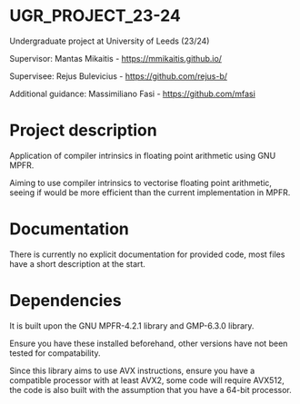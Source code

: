 # UGR_PROJECT_23-24
Undergraduate project at University of Leeds (23/24)

Supervisor: Mantas Mikaitis - https://mmikaitis.github.io/

Supervisee: Rejus Bulevicius - https://github.com/rejus-b/

Additional guidance: Massimiliano Fasi - https://github.com/mfasi

# Project description 
Application of compiler intrinsics in floating point arithmetic using GNU MPFR.

Aiming to use compiler intrinsics to vectorise floating point arithmetic, seeing if would be more efficient than the current implementation in MPFR.

# Documentation
There is currently no explicit documentation for provided code, most files have a short description at the start.

# Dependencies
It is built upon the GNU MPFR-4.2.1 library and GMP-6.3.0 library. 

Ensure you have these installed beforehand, other versions have not been tested for compatability. 

Since this library aims to use AVX instructions, ensure you have a compatible processor with at least AVX2, some code will require AVX512, the code is also built with the assumption that you have a 64-bit processor. 
